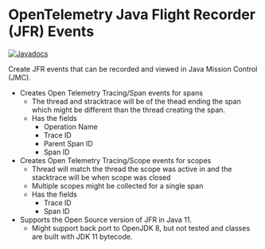 # OpenTelemetry Java Flight Recorder (JFR) Events

[![Javadocs][javadoc-image]][javadoc-url]

Create JFR events that can be recorded and viewed in Java Mission Control (JMC).
* Creates Open Telemetry Tracing/Span events for spans
    * The thread and stracktrace will be of the thead ending the span which might be different than the thread creating the span.
    * Has the fields
        * Operation Name
        * Trace ID
        * Parent Span ID
        * Span ID
* Creates Open Telemetry Tracing/Scope events for scopes
    * Thread will match the thread the scope was active in and the stacktrace will be when scope was closed
    * Multiple scopes might be collected for a single span
    * Has the fields
        * Trace ID
        * Span ID
* Supports the Open Source version of JFR in Java 11.
    * Might support back port to OpenJDK 8, but not tested and classes are built with JDK 11 bytecode.

[javadoc-image]: https://www.javadoc.io/badge/io.opentelemetry/opentelemetry-sdk-extension-jfr-events.svg
[javadoc-url]: https://www.javadoc.io/doc/io.opentelemetry/opentelemetry-sdk-extension-jfr-events
